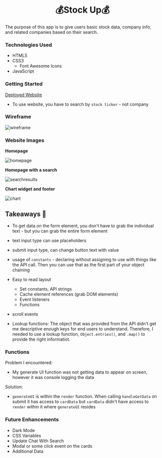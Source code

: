 <div align="center"><h1>💰Stock Up💰</h1></div>

The purpose of this app is to give users basic stock data, company info, and related companies based on their search.

### Technologies Used

- HTML5
- CSS3
  - Font Awesome Icons
- JavaScript

### Getting Started

[Deployed Website](https://priceless-jang-fde219.netlify.app/)

- To use website, you have to search by `stock ticker` - not company

### Wireframe

![wireframe](https://i.imgur.com/vC0WEug.png)

### Website Images

**Homepage**

![homepage](https://i.imgur.com/btnzRJW.png)

**Homepage with a search**

![searchresults](https://i.imgur.com/bOQADVt.png)

**Chart widget and footer**

![chart](https://i.imgur.com/PSIKvUg.png)

## Takeaways 🧠

- To get data on the form element, you don't have to grab the individual text - but you can grab the entire form element
- text input type can use placeholders
- submit input type, can change button text with value
- usage of `constants` - declaring without assigning to use with things like the API call. Then you can use that as the first part of your object chaining
- Easy to read layout

  - Set constants, API strings
  - Cache element references (grab DOM elements)
  - Event listeners
  - Functions

- scroll events
- Lookup functions: The object that was provided from the API didn't get me descriptive enough keys for end users to understand. Therefore, I needed to use a lookup function, `Object.entries()`, and `.map()` to provide the right informatiot.

### Functions

Problem I encountered:

- My generate UI function was not getting data to appear on screen, however it was console logging the data

Solution:

- `generateUI` is within the `render` function. When calling `handleGetData` on submit it has access to `cardData` but `cardData` didn't have access to `render` within it where `generateUI` resides

### Future Enhancements

- Dark Mode
- CSS Variables
- Update Chat With Search
- Modal or some click event on the cards
- Additional Data
